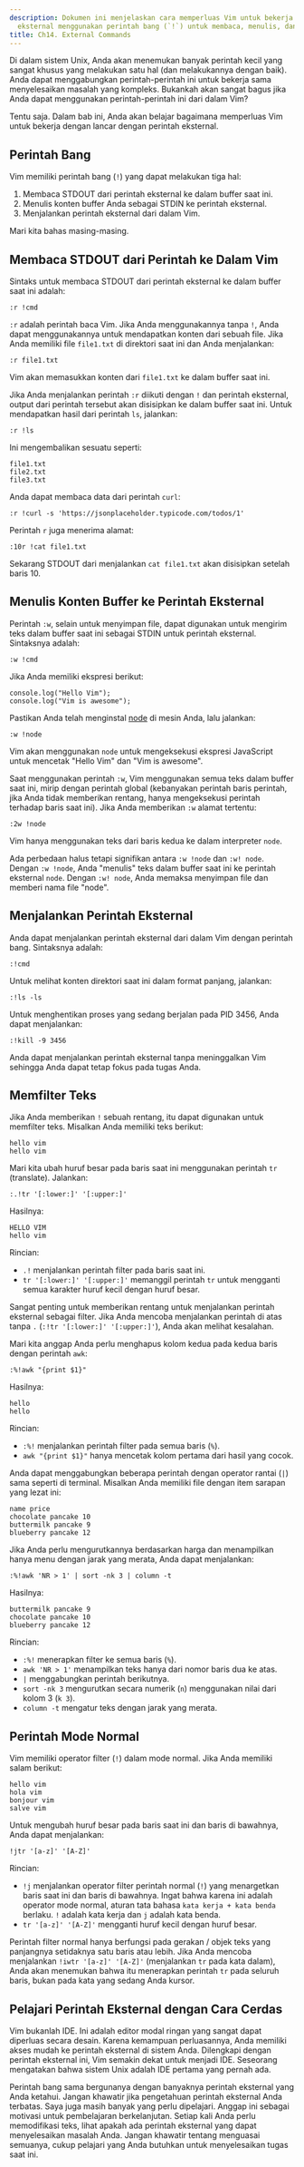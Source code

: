 ```yaml
---
description: Dokumen ini menjelaskan cara memperluas Vim untuk bekerja dengan perintah
  eksternal menggunakan perintah bang (`!`) untuk membaca, menulis, dan mengeksekusi.
title: Ch14. External Commands
---
```


Di dalam sistem Unix, Anda akan menemukan banyak perintah kecil yang sangat khusus yang melakukan satu hal (dan melakukannya dengan baik). Anda dapat menggabungkan perintah-perintah ini untuk bekerja sama menyelesaikan masalah yang kompleks. Bukankah akan sangat bagus jika Anda dapat menggunakan perintah-perintah ini dari dalam Vim?

Tentu saja. Dalam bab ini, Anda akan belajar bagaimana memperluas Vim untuk bekerja dengan lancar dengan perintah eksternal.

## Perintah Bang

Vim memiliki perintah bang (`!`) yang dapat melakukan tiga hal:

1. Membaca STDOUT dari perintah eksternal ke dalam buffer saat ini.
2. Menulis konten buffer Anda sebagai STDIN ke perintah eksternal.
3. Menjalankan perintah eksternal dari dalam Vim.

Mari kita bahas masing-masing.

## Membaca STDOUT dari Perintah ke Dalam Vim

Sintaks untuk membaca STDOUT dari perintah eksternal ke dalam buffer saat ini adalah:

```shell
:r !cmd
```

`:r` adalah perintah baca Vim. Jika Anda menggunakannya tanpa `!`, Anda dapat menggunakannya untuk mendapatkan konten dari sebuah file. Jika Anda memiliki file `file1.txt` di direktori saat ini dan Anda menjalankan:

```shell
:r file1.txt
```

Vim akan memasukkan konten dari `file1.txt` ke dalam buffer saat ini.

Jika Anda menjalankan perintah `:r` diikuti dengan `!` dan perintah eksternal, output dari perintah tersebut akan disisipkan ke dalam buffer saat ini. Untuk mendapatkan hasil dari perintah `ls`, jalankan:

```shell
:r !ls
```

Ini mengembalikan sesuatu seperti:

```shell
file1.txt
file2.txt
file3.txt
```

Anda dapat membaca data dari perintah `curl`:

```shell
:r !curl -s 'https://jsonplaceholder.typicode.com/todos/1'
```

Perintah `r` juga menerima alamat:

```shell
:10r !cat file1.txt
```

Sekarang STDOUT dari menjalankan `cat file1.txt` akan disisipkan setelah baris 10.

## Menulis Konten Buffer ke Perintah Eksternal

Perintah `:w`, selain untuk menyimpan file, dapat digunakan untuk mengirim teks dalam buffer saat ini sebagai STDIN untuk perintah eksternal. Sintaksnya adalah:

```shell
:w !cmd
```

Jika Anda memiliki ekspresi berikut:

```shell
console.log("Hello Vim");
console.log("Vim is awesome");
```

Pastikan Anda telah menginstal [node](https://nodejs.org/en/) di mesin Anda, lalu jalankan:

```shell
:w !node
```

Vim akan menggunakan `node` untuk mengeksekusi ekspresi JavaScript untuk mencetak "Hello Vim" dan "Vim is awesome".

Saat menggunakan perintah `:w`, Vim menggunakan semua teks dalam buffer saat ini, mirip dengan perintah global (kebanyakan perintah baris perintah, jika Anda tidak memberikan rentang, hanya mengeksekusi perintah terhadap baris saat ini). Jika Anda memberikan `:w` alamat tertentu:

```shell
:2w !node
```

Vim hanya menggunakan teks dari baris kedua ke dalam interpreter `node`.

Ada perbedaan halus tetapi signifikan antara `:w !node` dan `:w! node`. Dengan `:w !node`, Anda "menulis" teks dalam buffer saat ini ke perintah eksternal `node`. Dengan `:w! node`, Anda memaksa menyimpan file dan memberi nama file "node".

## Menjalankan Perintah Eksternal

Anda dapat menjalankan perintah eksternal dari dalam Vim dengan perintah bang. Sintaksnya adalah:

```shell
:!cmd
```

Untuk melihat konten direktori saat ini dalam format panjang, jalankan:

```shell
:!ls -ls
```

Untuk menghentikan proses yang sedang berjalan pada PID 3456, Anda dapat menjalankan:

```shell
:!kill -9 3456
```

Anda dapat menjalankan perintah eksternal tanpa meninggalkan Vim sehingga Anda dapat tetap fokus pada tugas Anda.

## Memfilter Teks

Jika Anda memberikan `!` sebuah rentang, itu dapat digunakan untuk memfilter teks. Misalkan Anda memiliki teks berikut:

```shell
hello vim
hello vim
```

Mari kita ubah huruf besar pada baris saat ini menggunakan perintah `tr` (translate). Jalankan:

```shell
:.!tr '[:lower:]' '[:upper:]'
```

Hasilnya:

```shell
HELLO VIM
hello vim
```

Rincian:
- `.!` menjalankan perintah filter pada baris saat ini.
- `tr '[:lower:]' '[:upper:]'` memanggil perintah `tr` untuk mengganti semua karakter huruf kecil dengan huruf besar.

Sangat penting untuk memberikan rentang untuk menjalankan perintah eksternal sebagai filter. Jika Anda mencoba menjalankan perintah di atas tanpa `.` (`:!tr '[:lower:]' '[:upper:]'`), Anda akan melihat kesalahan.

Mari kita anggap Anda perlu menghapus kolom kedua pada kedua baris dengan perintah `awk`:

```shell
:%!awk "{print $1}"
```

Hasilnya:

```shell
hello
hello
```

Rincian:
- `:%!` menjalankan perintah filter pada semua baris (`%`).
- `awk "{print $1}"` hanya mencetak kolom pertama dari hasil yang cocok.

Anda dapat menggabungkan beberapa perintah dengan operator rantai (`|`) sama seperti di terminal. Misalkan Anda memiliki file dengan item sarapan yang lezat ini:

```shell
name price
chocolate pancake 10
buttermilk pancake 9
blueberry pancake 12
```

Jika Anda perlu mengurutkannya berdasarkan harga dan menampilkan hanya menu dengan jarak yang merata, Anda dapat menjalankan:

```shell
:%!awk 'NR > 1' | sort -nk 3 | column -t
```

Hasilnya:
```shell
buttermilk pancake 9
chocolate pancake 10
blueberry pancake 12
```

Rincian:
- `:%!` menerapkan filter ke semua baris (`%`).
- `awk 'NR > 1'` menampilkan teks hanya dari nomor baris dua ke atas.
- `|` menggabungkan perintah berikutnya.
- `sort -nk 3` mengurutkan secara numerik (`n`) menggunakan nilai dari kolom 3 (`k 3`).
- `column -t` mengatur teks dengan jarak yang merata.

## Perintah Mode Normal

Vim memiliki operator filter (`!`) dalam mode normal. Jika Anda memiliki salam berikut:

```shell
hello vim
hola vim
bonjour vim
salve vim
```

Untuk mengubah huruf besar pada baris saat ini dan baris di bawahnya, Anda dapat menjalankan:
```shell
!jtr '[a-z]' '[A-Z]'
```

Rincian:
- `!j` menjalankan operator filter perintah normal (`!`) yang menargetkan baris saat ini dan baris di bawahnya. Ingat bahwa karena ini adalah operator mode normal, aturan tata bahasa `kata kerja + kata benda` berlaku. `!` adalah kata kerja dan `j` adalah kata benda.
- `tr '[a-z]' '[A-Z]'` mengganti huruf kecil dengan huruf besar.

Perintah filter normal hanya berfungsi pada gerakan / objek teks yang panjangnya setidaknya satu baris atau lebih. Jika Anda mencoba menjalankan `!iwtr '[a-z]' '[A-Z]'` (menjalankan `tr` pada kata dalam), Anda akan menemukan bahwa itu menerapkan perintah `tr` pada seluruh baris, bukan pada kata yang sedang Anda kursor.

## Pelajari Perintah Eksternal dengan Cara Cerdas

Vim bukanlah IDE. Ini adalah editor modal ringan yang sangat dapat diperluas secara desain. Karena kemampuan perluasannya, Anda memiliki akses mudah ke perintah eksternal di sistem Anda. Dilengkapi dengan perintah eksternal ini, Vim semakin dekat untuk menjadi IDE. Seseorang mengatakan bahwa sistem Unix adalah IDE pertama yang pernah ada.

Perintah bang sama bergunanya dengan banyaknya perintah eksternal yang Anda ketahui. Jangan khawatir jika pengetahuan perintah eksternal Anda terbatas. Saya juga masih banyak yang perlu dipelajari. Anggap ini sebagai motivasi untuk pembelajaran berkelanjutan. Setiap kali Anda perlu memodifikasi teks, lihat apakah ada perintah eksternal yang dapat menyelesaikan masalah Anda. Jangan khawatir tentang menguasai semuanya, cukup pelajari yang Anda butuhkan untuk menyelesaikan tugas saat ini.